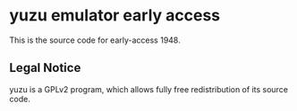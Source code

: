 yuzu emulator early access
=============

This is the source code for early-access 1948.

## Legal Notice

yuzu is a GPLv2 program, which allows fully free redistribution of its source code.